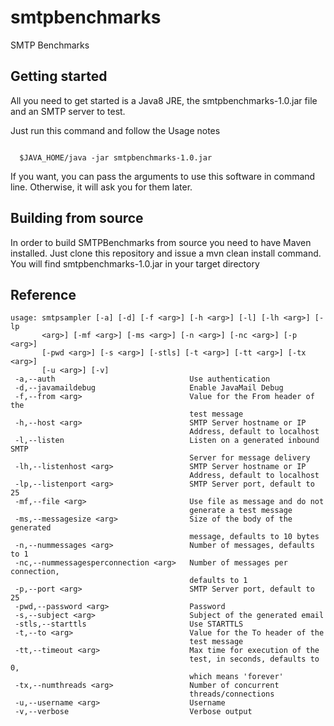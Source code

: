 # smtpbenchmarks
SMTP Benchmarks

## Getting started

  All you need to get started is a Java8 JRE, the smtpbenchmarks-1.0.jar file and an SMTP server to test.

  Just run this command and follow the Usage notes

```

  $JAVA_HOME/java -jar smtpbenchmarks-1.0.jar

```
If you want, you can pass the arguments to use this software in command line.
Otherwise, it will ask you for them later.

##  Building from source

  In order to build SMTPBenchmarks from source you need to have Maven installed. 
  Just clone this repository and issue a mvn clean install command. 
  You will find smtpbenchmarks-1.0.jar in your target directory


##  Reference

```
usage: smtpsampler [-a] [-d] [-f <arg>] [-h <arg>] [-l] [-lh <arg>] [-lp
       <arg>] [-mf <arg>] [-ms <arg>] [-n <arg>] [-nc <arg>] [-p <arg>]
       [-pwd <arg>] [-s <arg>] [-stls] [-t <arg>] [-tt <arg>] [-tx <arg>]
       [-u <arg>] [-v]
 -a,--auth                              Use authentication
 -d,--javamaildebug                     Enable JavaMail Debug
 -f,--from <arg>                        Value for the From header of the
                                        test message
 -h,--host <arg>                        SMTP Server hostname or IP
                                        Address, default to localhost
 -l,--listen                            Listen on a generated inbound SMTP
                                        Server for message delivery
 -lh,--listenhost <arg>                 SMTP Server hostname or IP
                                        Address, default to localhost
 -lp,--listenport <arg>                 SMTP Server port, default to 25
 -mf,--file <arg>                       Use file as message and do not
                                        generate a test message
 -ms,--messagesize <arg>                Size of the body of the generated
                                        message, defaults to 10 bytes
 -n,--nummessages <arg>                 Number of messages, defaults to 1
 -nc,--nummessagesperconnection <arg>   Number of messages per connection,
                                        defaults to 1
 -p,--port <arg>                        SMTP Server port, default to 25
 -pwd,--password <arg>                  Password
 -s,--subject <arg>                     Subject of the generated email
 -stls,--starttls                       Use STARTTLS
 -t,--to <arg>                          Value for the To header of the
                                        test message
 -tt,--timeout <arg>                    Max time for execution of the
                                        test, in seconds, defaults to 0,
                                        which means 'forever'
 -tx,--numthreads <arg>                 Number of concurrent
                                        threads/connections
 -u,--username <arg>                    Username
 -v,--verbose                           Verbose output

```
 
